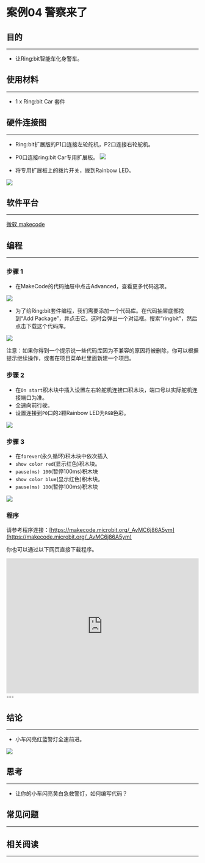 # 案例04 警察来了

## 目的
---
- 让Ring:bit智能车化身警车。

## 使用材料
---
- 1 x Ring:bit Car 套件

## 硬件连接图
---
- Ring:bit扩展版的P1口连接左轮舵机，P2口连接右轮舵机。
- P0口连接ring:bit Car专用扩展板。
![](./images/D5sFydb.jpg)

- 将专用扩展板上的拨片开关，拨到Rainbow LED。

![](./images/s3rVwxZ.jpg)

## 软件平台
---
[微软 makecode](https://makecode.microbit.org/#)

## 编程
---
### 步骤 1
- 在MakeCode的代码抽屉中点击Advanced，查看更多代码选项。

![](./images/2qCyzQ7.png)

- 为了给Ring:bit套件编程，我们需要添加一个代码库。在代码抽屉底部找到“Add Package”，并点击它。这时会弹出一个对话框。搜索“ringbit"，然后点击下载这个代码库。

![](./images/1Wq2Mov.jpg)

注意：如果你得到一个提示说一些代码库因为不兼容的原因将被删除，你可以根据提示继续操作，或者在项目菜单栏里面新建一个项目。

### 步骤 2

- 在`On start`积木块中插入设置左右轮舵机连接口积木块，端口号以实际舵机连接端口为准。
- 全速向前行驶。
- 设置连接到`P0`口的`2`颗Rainbow LED为`RGB`色彩。

![](./images/J7eFoDN.png)

### 步骤 3

- 在`forever`(永久循环)积木块中依次插入
- `show color red`(显示红色)积木块。
- `pause(ms) 100`(暂停100ms)积木块
- `show color blue`(显示红色)积木块。
- `pause(ms) 100`(暂停100ms)积木块

![](./images/CqsUljq.png)


### 程序

请参考程序连接：[https://makecode.microbit.org/_AvMC6j86A5ym](https://makecode.microbit.org/_AvMC6j86A5ym)

你也可以通过以下网页直接下载程序。

<div style="position:relative;height:0;padding-bottom:70%;overflow:hidden;"><iframe style="position:absolute;top:0;left:0;width:100%;height:100%;" src="https://makecode.microbit.org/#pub:_AvMC6j86A5ym" frameborder="0" sandbox="allow-popups allow-forms allow-scripts allow-same-origin"></iframe></div>  
---


## 结论
---
- 小车闪亮红蓝警灯全速前进。

![](./images/E4XxlGK.jpg)

## 思考
---
- 让你的小车闪亮黄白急救警灯，如何编写代码？

## 常见问题
---


## 相关阅读  
---

